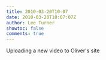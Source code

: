 ```yaml
---
title: 2010-03-20T10-07
date: 2010-03-20T10:07:07Z
author: Lee Turner
showtoc: false
comments: true
---
```


Uploading a new video to Oliver's site

